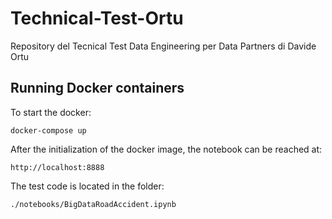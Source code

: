 # Technical-Test-Ortu
Repository del Tecnical Test Data Engineering per Data Partners di Davide Ortu

## Running Docker containers
To start the docker:

    docker-compose up

After the initialization of the docker image, the notebook can be reached at:
    
    http://localhost:8888

The test code is located in the folder: 

    ./notebooks/BigDataRoadAccident.ipynb